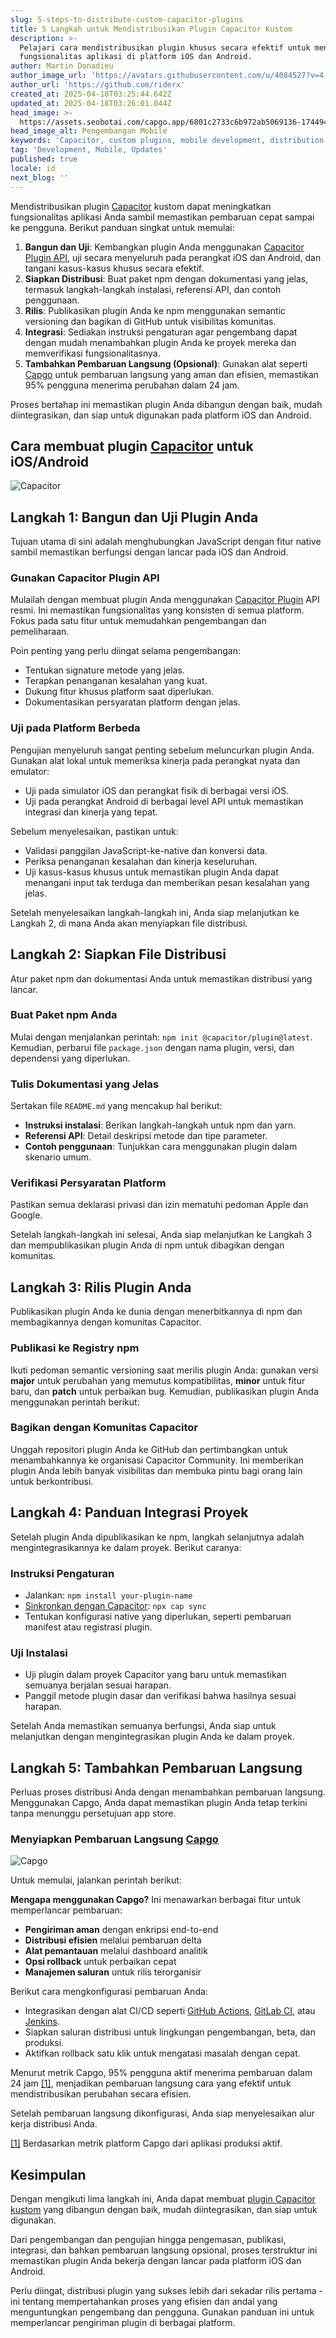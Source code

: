 ```yaml
---
slug: 5-steps-to-distribute-custom-capacitor-plugins
title: 5 Langkah untuk Mendistribusikan Plugin Capacitor Kustom
description: >-
  Pelajari cara mendistribusikan plugin khusus secara efektif untuk meningkatkan
  fungsionalitas aplikasi di platform iOS dan Android.
author: Martin Donadieu
author_image_url: 'https://avatars.githubusercontent.com/u/4084527?v=4'
author_url: 'https://github.com/riderx'
created_at: 2025-04-18T03:25:44.642Z
updated_at: 2025-04-18T03:26:01.044Z
head_image: >-
  https://assets.seobotai.com/capgo.app/6801c2733c6b972ab5069136-1744946761044.jpg
head_image_alt: Pengembangan Mobile
keywords: 'Capacitor, custom plugins, mobile development, distribution, live updates'
tag: 'Development, Mobile, Updates'
published: true
locale: id
next_blog: ''
---
```

Mendistribusikan plugin [Capacitor](https://capacitorjs.com/) kustom dapat meningkatkan fungsionalitas aplikasi Anda sambil memastikan pembaruan cepat sampai ke pengguna. Berikut panduan singkat untuk memulai:

1. **Bangun dan Uji**: Kembangkan plugin Anda menggunakan [Capacitor Plugin API](https://capgo.app/blog/capacitor-comprehensive-guide/), uji secara menyeluruh pada perangkat iOS dan Android, dan tangani kasus-kasus khusus secara efektif.
2. **Siapkan Distribusi**: Buat paket npm dengan dokumentasi yang jelas, termasuk langkah-langkah instalasi, referensi API, dan contoh penggunaan.
3. **Rilis**: Publikasikan plugin Anda ke npm menggunakan semantic versioning dan bagikan di GitHub untuk visibilitas komunitas.
4. **Integrasi**: Sediakan instruksi pengaturan agar pengembang dapat dengan mudah menambahkan plugin Anda ke proyek mereka dan memverifikasi fungsionalitasnya.
5. **Tambahkan Pembaruan Langsung (Opsional)**: Gunakan alat seperti [Capgo](https://capgo.app/) untuk pembaruan langsung yang aman dan efisien, memastikan 95% pengguna menerima perubahan dalam 24 jam.

Proses bertahap ini memastikan plugin Anda dibangun dengan baik, mudah diintegrasikan, dan siap untuk digunakan pada platform iOS dan Android.

## Cara membuat plugin [Capacitor](https://capacitorjs.com/) untuk iOS/Android

![Capacitor](https://assets.seobotai.com/capgo.app/6801c2733c6b972ab5069136/7e137b9b90adb3934b29b03381f213c1.jpg)

<Steps>

## Langkah 1: Bangun dan Uji Plugin Anda

Tujuan utama di sini adalah menghubungkan JavaScript dengan fitur native sambil memastikan berfungsi dengan lancar pada iOS dan Android.

### Gunakan Capacitor Plugin API

Mulailah dengan membuat plugin Anda menggunakan [Capacitor Plugin](https://capgo.app/blog/capacitor-comprehensive-guide/) API resmi. Ini memastikan fungsionalitas yang konsisten di semua platform. Fokus pada satu fitur untuk memudahkan pengembangan dan pemeliharaan.

Poin penting yang perlu diingat selama pengembangan:

- Tentukan signature metode yang jelas.
- Terapkan penanganan kesalahan yang kuat.
- Dukung fitur khusus platform saat diperlukan.
- Dokumentasikan persyaratan platform dengan jelas.

### Uji pada Platform Berbeda

Pengujian menyeluruh sangat penting sebelum meluncurkan plugin Anda. Gunakan alat lokal untuk memeriksa kinerja pada perangkat nyata dan emulator:

- Uji pada simulator iOS dan perangkat fisik di berbagai versi iOS.
- Uji pada perangkat Android di berbagai level API untuk memastikan integrasi dan kinerja yang tepat.

Sebelum menyelesaikan, pastikan untuk:

- Validasi panggilan JavaScript-ke-native dan konversi data.
- Periksa penanganan kesalahan dan kinerja keseluruhan.
- Uji kasus-kasus khusus untuk memastikan plugin Anda dapat menangani input tak terduga dan memberikan pesan kesalahan yang jelas.

Setelah menyelesaikan langkah-langkah ini, Anda siap melanjutkan ke Langkah 2, di mana Anda akan menyiapkan file distribusi.

## Langkah 2: Siapkan File Distribusi

Atur paket npm dan dokumentasi Anda untuk memastikan distribusi yang lancar.

### Buat Paket npm Anda

Mulai dengan menjalankan perintah: `npm init @capacitor/plugin@latest`. Kemudian, perbarui file `package.json` dengan nama plugin, versi, dan dependensi yang diperlukan.

### Tulis Dokumentasi yang Jelas

Sertakan file `README.md` yang mencakup hal berikut:

- **Instruksi instalasi**: Berikan langkah-langkah untuk npm dan yarn.
- **Referensi API**: Detail deskripsi metode dan tipe parameter.
- **Contoh penggunaan**: Tunjukkan cara menggunakan plugin dalam skenario umum.

### Verifikasi Persyaratan Platform

Pastikan semua deklarasi privasi dan izin mematuhi pedoman Apple dan Google.

Setelah langkah-langkah ini selesai, Anda siap melanjutkan ke Langkah 3 dan mempublikasikan plugin Anda di npm untuk dibagikan dengan komunitas.

## Langkah 3: Rilis Plugin Anda

Publikasikan plugin Anda ke dunia dengan menerbitkannya di npm dan membagikannya dengan komunitas Capacitor.

### Publikasi ke Registry npm

Ikuti pedoman semantic versioning saat merilis plugin Anda: gunakan versi **major** untuk perubahan yang memutus kompatibilitas, **minor** untuk fitur baru, dan **patch** untuk perbaikan bug. Kemudian, publikasikan plugin Anda menggunakan perintah berikut:

### Bagikan dengan Komunitas Capacitor

Unggah repositori plugin Anda ke GitHub dan pertimbangkan untuk menambahkannya ke organisasi Capacitor Community. Ini memberikan plugin Anda lebih banyak visibilitas dan membuka pintu bagi orang lain untuk berkontribusi.

## Langkah 4: Panduan Integrasi Proyek

Setelah plugin Anda dipublikasikan ke npm, langkah selanjutnya adalah mengintegrasikannya ke dalam proyek. Berikut caranya:

### Instruksi Pengaturan

- Jalankan: `npm install your-plugin-name`
- [Sinkronkan dengan Capacitor](https://capgo.app/plugins/capacitor-updater/): `npx cap sync`
- Tentukan konfigurasi native yang diperlukan, seperti pembaruan manifest atau registrasi plugin.

### Uji Instalasi

- Uji plugin dalam proyek Capacitor yang baru untuk memastikan semuanya berjalan sesuai harapan.
- Panggil metode plugin dasar dan verifikasi bahwa hasilnya sesuai harapan.

Setelah Anda memastikan semuanya berfungsi, Anda siap untuk melanjutkan dengan mengintegrasikan plugin Anda ke dalam proyek.

## Langkah 5: Tambahkan Pembaruan Langsung

Perluas proses distribusi Anda dengan menambahkan pembaruan langsung. Menggunakan Capgo, Anda dapat memastikan plugin Anda tetap terkini tanpa menunggu persetujuan app store.

### Menyiapkan Pembaruan Langsung [Capgo](https://capgo.app/)

![Capgo](https://assets.seobotai.com/capgo.app/6801c2733c6b972ab5069136/d09851ee64a6d6c4e2e08ff1d656af11.jpg)

Untuk memulai, jalankan perintah berikut:

**Mengapa menggunakan Capgo?** Ini menawarkan berbagai fitur untuk memperlancar pembaruan:

- **Pengiriman aman** dengan enkripsi end-to-end
- **Distribusi efisien** melalui pembaruan delta
- **Alat pemantauan** melalui dashboard analitik
- **Opsi rollback** untuk perbaikan cepat
- **Manajemen saluran** untuk rilis terorganisir

Berikut cara mengkonfigurasi pembaruan Anda:

- Integrasikan dengan alat CI/CD seperti [GitHub Actions](https://docs.github.com/actions), [GitLab CI](https://docs.gitlab.com/ee/ci/), atau [Jenkins](https://www.jenkins.io/).
- Siapkan saluran distribusi untuk lingkungan pengembangan, beta, dan produksi.
- Aktifkan rollback satu klik untuk mengatasi masalah dengan cepat.

Menurut metrik Capgo, 95% pengguna aktif menerima pembaruan dalam 24 jam [\[1\]](https://capgo.app/), menjadikan pembaruan langsung cara yang efektif untuk mendistribusikan perubahan secara efisien.

Setelah pembaruan langsung dikonfigurasi, Anda siap menyelesaikan alur kerja distribusi Anda.

[\[1\]](https://capgo.app/) Berdasarkan metrik platform Capgo dari aplikasi produksi aktif.

## Kesimpulan

Dengan mengikuti lima langkah ini, Anda dapat membuat [plugin Capacitor kustom](https://capgo.app/blog/release-of-a-brand-new-capacitor-social-login/) yang dibangun dengan baik, mudah diintegrasikan, dan siap untuk digunakan.

Dari pengembangan dan pengujian hingga pengemasan, publikasi, integrasi, dan bahkan pembaruan langsung opsional, proses terstruktur ini memastikan plugin Anda bekerja dengan lancar pada platform iOS dan Android.

Perlu diingat, distribusi plugin yang sukses lebih dari sekadar rilis pertama - ini tentang mempertahankan proses yang efisien dan andal yang menguntungkan pengembang dan pengguna. Gunakan panduan ini untuk memperlancar pengiriman plugin di berbagai platform.
